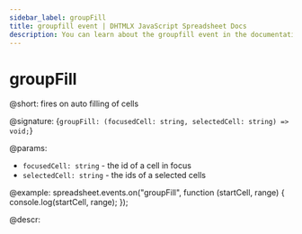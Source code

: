 ```yaml
---
sidebar_label: groupFill
title: groupfill event | DHTMLX JavaScript Spreadsheet Docs
description: You can learn about the groupfill event in the documentation of the DHTMLX JavaScript Spreadsheet library. Browse developer guides and API reference, try out code examples and live demos, and download a free 30-day evaluation version of DHTMLX Spreadsheet.
---
```


# groupFill

@short: fires on auto filling of cells

@signature: {`groupFill: (focusedCell: string, selectedCell: string) => void;`}

@params:
- `focusedCell: string` - the id of a cell in focus
- `selectedCell: string` - the ids of a selected cells

@example:
spreadsheet.events.on("groupFill", function (startCell, range) {
    console.log(startCell, range);
});

@descr:
